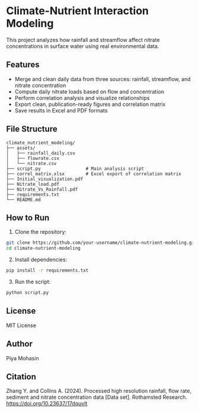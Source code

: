 # Climate-Nutrient Interaction Modeling

This project analyzes how rainfall and streamflow affect nitrate concentrations in surface water using real environmental data.

## Features

- Merge and clean daily data from three sources: rainfall, streamflow, and nitrate concentration
- Compute daily nitrate loads based on flow and concentration
- Perform correlation analysis and visualize relationships
- Export clean, publication-ready figures and correlation matrix
- Save results in Excel and PDF formats

## File Structure

```
climate_nutrient_modeling/
├── assets/
│   ├── rainfall_daily.csv
│   ├── flowrate.csv
│   └── nitrate.csv
├── script.py                 # Main analysis script
├── correl_matrix.xlsx        # Excel export of correlation matrix
├── Initial_visualization.pdf
├── Nitrate_load.pdf
├── Nitrate_Vs_Rainfall.pdf
├── requirements.txt
└── README.md
```

## How to Run

1. Clone the repository:

```bash
git clone https://github.com/your-username/climate-nutrient-modeling.git
cd climate-nutrient-modeling
```

2. Install dependencies:

```bash
pip install -r requirements.txt
```

3. Run the script:

```bash
python script.py
```

## License

MIT License

## Author

Piya Mohasin

## Citation
Zhang Y. and Collins A. (2024). Processed high resolution rainfall, flow rate, sediment and nitrate concentration data [Data set]. Rothamsted Research.
https://doi.org/10.23637/17dquvlt
